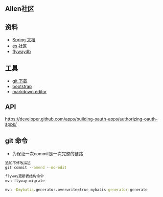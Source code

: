 ## Allen社区

## 资料
- [Spring 文档](https://spring.io/guides)
- [es 社区](https://elasticsearch.cn/)
- [flywaydb](https://flywaydb.org/documentation/)

## 工具
- [git 下载](https://git-scm.com/download)
- [bootstrap](https://v3.bootcss.com/)
- [markdown editor](https://pandao.github.io/editor.md/)

## API
https://developer.github.com/apps/building-oauth-apps/authorizing-oauth-apps/
## git 命令
- 为保证一次commit是一次完整的链路
```cmd
追加不修改描述
git commit --amend --no-edit
```
```cmd
flyway更新表结构命令
mvn flyway:migrate

mvn -Dmybatis.generator.overwrite=true mybatis-generator:generate
```